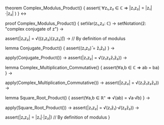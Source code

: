 theorem Complex_Modulus_Product() {
  assert(
    ∀z₁,z₂ ∈ ℂ ⇒ |z₁z₂| = |z₁|·|z₂|
  )
} ↔

proof Complex_Modulus_Product() {
  setVar(z₁,z₂: ℂ) →
  setNotation(z̄: "complex conjugate of z") →
  
  assert(|z₁z₂| = √((z₁z₂)(z₁z₂)̄)) →  // By definition of modulus
  
  lemma Conjugate_Product() {
    assert((z₁z₂)̄ = z̄₁z̄₂)
  } →
  
  apply(Conjugate_Product()) →
  assert(|z₁z₂| = √(z₁z₂z̄₁z̄₂)) →
  
  lemma Complex_Multiplication_Commutative() {
    assert(∀a,b ∈ ℂ ⇒ ab = ba)
  } →
  
  apply(Complex_Multiplication_Commutative()) →
  assert(|z₁z₂| = √(z₁z̄₁z₂z̄₂)) →
  
  lemma Square_Root_Product() {
    assert(∀a,b ∈ ℝ⁺ ⇒ √(ab) = √a·√b)
  } →
  
  apply(Square_Root_Product()) →
  assert(|z₁z₂| = √(z₁z̄₁)·√(z₂z̄₂)) →
  
  assert(|z₁z₂| = |z₁|·|z₂|)  // By definition of modulus
}